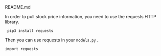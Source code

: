 README.md

In order to pull stock price information, you need to use the requests HTTP library.

<code> pip3 install requests </code>

Then you can use requests in your <code>models.py</code> .

<code>import requests</code>


